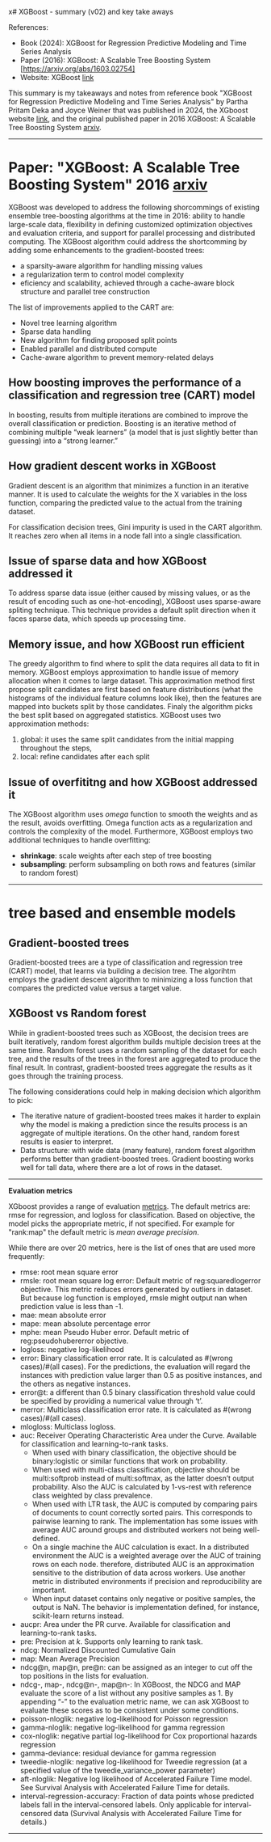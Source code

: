 x# XGBoost - summary (v02) and key take aways 

References:
- Book (2024): XGBoost for Regression Predictive Modeling and Time Series Analysis
- Paper (2016): XGBoost: A Scalable Tree Boosting System [https://arxiv.org/abs/1603.02754]
- Website: XGBoost [link](https://xgboost.readthedocs.io/en/stable/index.html)

This summary is my takeaways and notes from reference book "XGBoost for Regression Predictive Modeling and Time Series Analysis" by Partha Pritam Deka and Joyce Weiner that was published in 2024, the XGboost website [link](https://xgboost.readthedocs.io/en/stable/index.html), and the original published paper in 2016 XGBoost: A Scalable Tree Boosting System [arxiv](https://arxiv.org/pdf/1603.02754).


---
# Paper: "XGBoost: A Scalable Tree Boosting System" 2016 [arxiv](https://arxiv.org/pdf/1603.02754)

XGBoost was developed to address the following shorcommings of existing ensemble tree-boosting algorithms at the time in 2016: ability to handle large-scale data, flexibility in defining customized optimization objectives and evaluation criteria, and support for parallel processing and distributed computing. The XGBoost algorithm could address the shortcomming by adding some enhancements to the gradient-boosted trees:
- a sparsity-aware algorithm for handling missing values 
- a regularization term to control model complexity
- eficiency and scalability, achieved through a cache-aware block structure and parallel tree construction

The list of improvements applied to the CART are:
- Novel tree learning algorithm
- Sparse data handling
- New algorithm for finding proposed split points
- Enabled parallel and distributed compute
- Cache-aware algorithm to prevent memory-related delays 

## How boosting improves the performance of a classification and regression tree (CART) model 

In boosting, results from multiple iterations are combined to improve the overall classification or prediction. Boosting is an iterative method of combining multiple “weak learners” (a model that is just slightly better than guessing) into a “strong learner.”

## How gradient descent works in XGBoost
Gradient descent is an algorithm that minimizes a function in an iterative manner. It is used to calculate the weights for the X variables in the loss function, comparing the predicted value to the actual from the training dataset.

For classification decision trees, Gini impurity is used in the CART algorithm. It reaches zero when all items in a node fall into a single classification.

## Issue of sparse data and how XGBoost addressed it

To address sparse data issue (either caused by missing values, or as the result of encoding such as one-hot-encoding), XGBoost uses sparse-aware spliting technique. This technique provides a default split direction when it faces sparse data, which speeds up processing time.

## Memory issue, and how XGBoost run efficient

The greedy algorithm to find where to split the data requires all data to fit in memory. XGBoost employs approximation to handle issue of memory allocation when it comes to large dataset. This approximation method first propose split candidates are first based on feature distributions (what the histograms of the individual feature columns look like), then the features are mapped into buckets split by those candidates. Finaly the algorithm picks the best split based on aggregated statistics. XGBoost uses two approximation methods:
1. global: it uses the same split candidates from the initial mapping throughout the steps,
2. local: refine candidates after each split


## Issue of overfititng and how XGBoost addressed it
The XGBoost algorithm uses _omega_ function to smooth the weights and as the result, avoids overfitting. Omega function acts as a regularization and controls the complexity of the model. Furthermore, XGBoost employs two additional techniques to handle overfitting:
- __shrinkage__: scale weights after each step of tree boosting
- __subsampling__: perform subsampling on both rows and features (similar to random forest)


---

# tree based and ensemble models

## Gradient-boosted trees

Gradient-boosted trees are a type of classification and regression tree (CART) model, that learns via building a decision tree. The algorihtm employs the gradient descent algorithm to minimizing a loss function that compares the predicted value versus a target value.

## XGBoost vs Random forest

While in gradient-boosted trees such as XGBoost, the decision trees are built iteratively, random forest algorithm builds multiple decision trees at the same time. Random forest uses a random sampling of the dataset for each tree, and the results of the trees in the forest are aggregated to produce the final result. In contrast, gradient-boosted trees aggregate the results as it goes through the training process.

The following considerations could help in making decision which algorithm to pick:
- The iterative nature of gradient-boosted trees makes it harder to explain why the model is making a prediction since the results process is an aggregate of multiple iterations. On the other hand, random forest results is easier to interpret.
- Data structure: with wide data (many feature), random forest algorithm performs better than gradient-boosted trees. Gradient boosting works well for tall data, where there are a lot of rows in the dataset.

---

__Evaluation metrics__

XGboost provides a range of evaluation [metrics](https://xgboost.readthedocs.io/en/stable/parameter.html#learning-task-parameters). The default metrics are: rmse for regression, and logloss for classification. Based on objective, the model picks the appropriate metric, if not specified. For example for "rank:map" the default metric is _mean average precision_.

While there are over 20 metrics, here is the list of ones that are used more frequently:
- rmse: root mean square error
- rmsle: root mean square log error: Default metric of reg:squaredlogerror objective. This metric reduces errors generated by outliers in dataset. But because log function is employed, rmsle might output nan when prediction value is less than -1.
- mae: mean absolute error
- mape: mean absolute percentage error
- mphe: mean Pseudo Huber error. Default metric of reg:pseudohubererror objective.
- logloss: negative log-likelihood
- error: Binary classification error rate. It is calculated as #(wrong cases)/#(all cases). For the predictions, the evaluation will regard the instances with prediction value larger than 0.5 as positive instances, and the others as negative instances.
- error@t: a different than 0.5 binary classification threshold value could be specified by providing a numerical value through ‘t’.
- merror: Multiclass classification error rate. It is calculated as #(wrong cases)/#(all cases).
- mlogloss: Multiclass logloss.
- auc: Receiver Operating Characteristic Area under the Curve. Available for classification and learning-to-rank tasks.
  - When used with binary classification, the objective should be binary:logistic or similar functions that work on probability.
  - When used with multi-class classification, objective should be multi:softprob instead of multi:softmax, as the latter doesn’t output probability. Also the AUC is calculated by 1-vs-rest with reference class weighted by class prevalence.
  - When used with LTR task, the AUC is computed by comparing pairs of documents to count correctly sorted pairs. This corresponds to pairwise learning to rank. The implementation has some issues with average AUC around groups and distributed workers not being well-defined.
  - On a single machine the AUC calculation is exact. In a distributed environment the AUC is a weighted average over the AUC of training rows on each node. therefore, distributed AUC is an approximation sensitive to the distribution of data across workers. Use another metric in distributed environments if precision and reproducibility are important.
  - When input dataset contains only negative or positive samples, the output is NaN. The behavior is implementation defined, for instance, scikit-learn returns instead.
- aucpr: Area under the PR curve. Available for classification and learning-to-rank tasks.
- pre: Precision at _k_. Supports only learning to rank task.
- ndcg: Normalized Discounted Cumulative Gain
- map: Mean Average Precision
- ndcg@n, map@n, pre@n: can be assigned as an integer to cut off the top positions in the lists for evaluation.
- ndcg-, map-, ndcg@n-, map@n-: In XGBoost, the NDCG and MAP evaluate the score of a list without any positive samples as 1. By appending “-” to the evaluation metric name, we can ask XGBoost to evaluate these scores as  to be consistent under some conditions.
- poisson-nloglik: negative log-likelihood for Poisson regression
- gamma-nloglik: negative log-likelihood for gamma regression
- cox-nloglik: negative partial log-likelihood for Cox proportional hazards regression
- gamma-deviance: residual deviance for gamma regression
- tweedie-nloglik: negative log-likelihood for Tweedie regression (at a specified value of the tweedie_variance_power parameter)
- aft-nloglik: Negative log likelihood of Accelerated Failure Time model. See Survival Analysis with Accelerated Failure Time for details.
- interval-regression-accuracy: Fraction of data points whose predicted labels fall in the interval-censored labels. Only applicable for interval-censored data (Survival Analysis with Accelerated Failure Time for details.)

---
